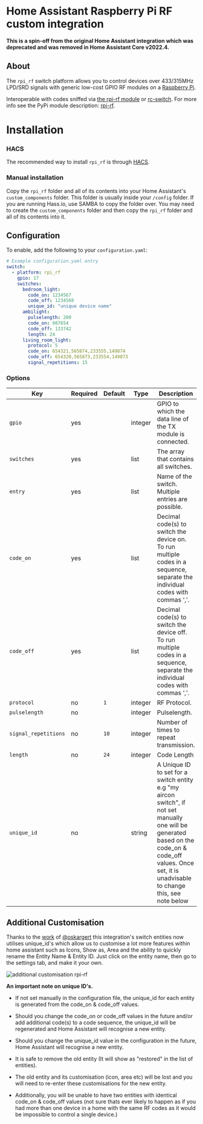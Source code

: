 # Home Assistant Raspberry Pi RF custom integration

**This is a spin-off from the original Home Assistant integration which was deprecated and was removed in Home Assistant Core v2022.4.**

## About
The `rpi_rf` switch platform allows you to control devices over 433/315MHz LPD/SRD signals with generic low-cost GPIO RF modules on a [Raspberry Pi](https://www.raspberrypi.org/).

Interoperable with codes sniffed via [the rpi-rf module](https://pypi.python.org/pypi/rpi-rf) or [rc-switch](https://github.com/sui77/rc-switch).
For more info see the PyPi module description: [rpi-rf](https://pypi.python.org/pypi/rpi-rf).

# Installation

### HACS

The recommended way to install `rpi_rf` is through [HACS](https://hacs.xyz/).

### Manual installation

Copy the `rpi_rf` folder and all of its contents into your Home Assistant's `custom_components` folder. This folder is usually inside your `/config` folder. If you are running Hass.io, use SAMBA to copy the folder over. You may need to create the `custom_components` folder and then copy the `rpi_rf` folder and all of its contents into it.

## Configuration

To enable, add the following to your `configuration.yaml`:

```yaml
# Example configuration.yaml entry
switch:
  - platform: rpi_rf
    gpio: 17
    switches:
      bedroom_light:
        code_on: 1234567
        code_off: 1234568
        unique_id: "unique device name"
      ambilight:
        pulselength: 200
        code_on: 987654
        code_off: 133742
        length: 24
      living_room_light:
        protocol: 5
        code_on: 654321,565874,233555,149874
        code_off: 654320,565873,233554,149873
        signal_repetitions: 15
```

### Options

| Key                  | Required | Default | Type    | Description                                                                                                                   |
| -------------------- | -------- | ------- | ------- | ----------------------------------------------------------------------------------------------------------------------------- |
| `gpio`               | yes      |         | integer | GPIO to which the data line of the TX module is connected.                                                                    |
| `switches`           | yes      |         | list    | The array that contains all switches.                                                                                         |
| `entry`              | yes      |         | list    | Name of the switch. Multiple entries are possible.                                                                            |
| `code_on`            | yes      |         | list    | Decimal code(s) to switch the device on. To run multiple codes in a sequence, separate the individual codes with commas ‘,’.  |
| `code_off`           | yes      |         | list    | Decimal code(s) to switch the device off. To run multiple codes in a sequence, separate the individual codes with commas ‘,’. |
| `protocol`           | no       |  `1`    | integer | RF Protocol.                                                                                                                  |
| `pulselength`        | no       |         | integer | Pulselength.                                                                                                                  |
| `signal_repetitions` | no       |  `10`   | integer | Number of times to repeat transmission.                                                                                       |
| `length`             | no       |  `24`   | integer | Code Length |
| `unique_id`          | no       |         | string  | A Unique ID to set for a switch entity e.g "my aircon switch", if not set manually one will be generated based on the code_on & code_off values. Once set, it is unadvisable to change this, see note below |



## Additional Customisation

Thanks to the [work](https://github.com/markvader/ha-rpi_rf/pull/48) of [@oskargert](https://www.github.com/oskargert) this integration's switch entities now utilises unique_id's which allow us to customise a lot more features within home assistant such as Icons, Show as, Area and the ability to quickly rename the Entity Name & Entity ID. Just click on the entity name, then go to the settings tab, and make it your own.

![additional customisation rpi-rf](https://user-images.githubusercontent.com/217953/192374175-fe598f1b-e1c0-45ab-a167-d6c199902100.png)


**An important note on unique ID's.**
- If not set manually in the configuration file, the unique_id for each entity is generated from the code_on & code_off values.
- Should you change the code_on or code_off values in the future and/or add additional code(s) to a code sequence, the unique_id will be regenerated and Home Assistant will recognise a new entity.
- Should you change the unique_id value in the configuration in the future, Home Assistant will recognise a new entity.
- It is safe to remove the old entity (It will show as "restored" in the list of entities).
- The old entity and its customisation (icon, area etc) will be lost and you will need to re-enter these customisations for the new entity.

- Additionally, you will be unable to have two entities with identical code_on & code_off values (not sure thats ever likely to happen as if you had more than one device in a home with the same RF codes as it would be impossible to control a single device.)
